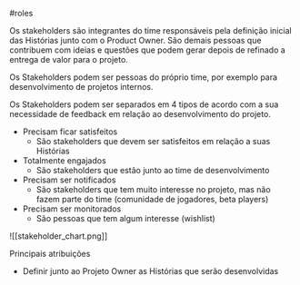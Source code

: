 #roles

Os stakeholders são integrantes do time responsáveis pela definição inicial das Histórias junto com o Product Owner. São demais pessoas que contribuem com ideias e questões que podem gerar depois de refinado a entrega de valor para o projeto.

Os Stakeholders podem ser pessoas do próprio time, por exemplo para desenvolvimento de projetos internos.

Os Stakeholders podem ser separados em 4 tipos de acordo com a sua necessidade de feedback em relação ao desenvolvimento do projeto.

- Precisam ficar satisfeitos
	- São stakeholders que devem ser satisfeitos em relação a suas Histórias
- Totalmente engajados
	- São stakeholders que estão junto ao time de desenvolvimento
- Precisam ser notificados
	- São stakeholders que tem muito interesse no projeto, mas não fazem parte do time (comunidade de jogadores, beta players)
- Precisam ser monitorados
	- São pessoas que tem algum interesse (wishlist)

![[stakeholder_chart.png]]

Principais atribuições

- Definir junto ao Projeto Owner as Histórias que serão desenvolvidas